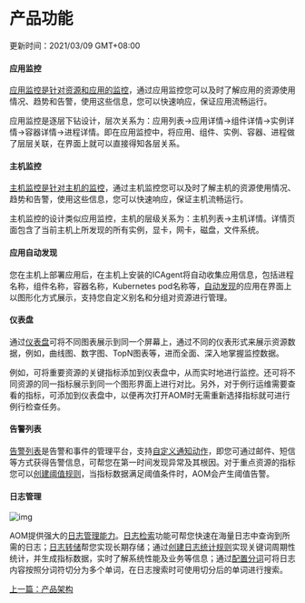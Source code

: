 # 产品功能

更新时间：2021/03/09 GMT+08:00

#### 应用监控

[应用监控是针对资源和应用的监控](https://support.huaweicloud.com/usermanual-aom/aom_02_0049.html)，通过应用监控您可以及时了解应用的资源使用情况、趋势和告警，使用这些信息，您可以快速响应，保证应用流畅运行。

应用监控是逐层下钻设计，层次关系为：应用列表->应用详情->组件详情->实例详情->容器详情->进程详情。即在应用监控中，将应用、组件、实例、容器、进程做了层层关联，在界面上就可以直接得知各层关系。

#### 主机监控

[主机监控是针对主机的监控](https://support.huaweicloud.com/usermanual-aom/aom_02_0008.html)，通过主机监控您可以及时了解主机的资源使用情况、趋势和告警，使用这些信息，您可以快速响应，保证主机流畅运行。

主机监控的设计类似应用监控，主机的层级关系为：主机列表->主机详情。详情页面包含了当前主机上所发现的所有实例，显卡，网卡，磁盘，文件系统。

#### 应用自动发现

您在主机上部署应用后，在主机上安装的ICAgent将自动收集应用信息，包括进程名称，组件名称，容器名称，Kubernetes pod名称等，[自动发现](https://support.huaweicloud.com/usermanual-aom/aom_02_0023.html#aom_02_0023__section938317591962)的应用在界面上以图形化方式展示，支持您自定义别名和分组对资源进行管理。

#### 仪表盘  

通过[仪表盘](https://support.huaweicloud.com/usermanual-aom/aom_02_0003.html)可将不同图表展示到同一个屏幕上，通过不同的仪表形式来展示资源数据，例如，曲线图、数字图、TopN图表等，进而全面、深入地掌握监控数据。

例如，可将重要资源的关键指标添加到仪表盘中，从而实时地进行监控。还可将不同资源的同一指标展示到同一个图形界面上进行对比。另外，对于例行运维需要查看的指标，可添加到仪表盘中，以便再次打开AOM时无需重新选择指标就可进行例行检查任务。

#### 告警列表

[告警列表](https://support.huaweicloud.com/usermanual-aom/aom_02_00100.html)是告警和事件的管理平台，支持[自定义通知动作](https://support.huaweicloud.com/usermanual-aom/aom_02_0038.html)，即您可通过邮件、短信等方式获得告警信息，可帮您在第一时间发现异常及其根因。对于重点资源的指标您可以[创建阈值规则](https://support.huaweicloud.com/usermanual-aom/aom_02_0035.html)，当指标数据满足阈值条件时，AOM会产生阈值告警。

#### 日志管理

![img](https://support.huaweicloud.com/productdesc-aom/zh-cn_image_0270728543.png)

AOM提供强大的[日志管理能力](https://support.huaweicloud.com/usermanual-aom/aom_02_0054.html)。[日志检索](https://support.huaweicloud.com/usermanual-aom/aom_02_0009.html)功能可帮您快速在海量日志中查询到所需的日志；[日志转储](https://support.huaweicloud.com/usermanual-aom/aom_02_0080.html)帮您实现长期存储；通过[创建日志统计规则](https://support.huaweicloud.com/usermanual-aom/aom_02_0081.html)实现关键词周期性统计，并生成指标数据，实时了解系统性能及业务等信息；通过[配置分词](https://support.huaweicloud.com/usermanual-aom/aom_02_0082.html)可将日志内容按照分词符切分为多个单词，在日志搜索时可使用切分后的单词进行搜索。

[上一篇：产品架构](https://support.huaweicloud.com/productdesc-aom/aom_06_0013.html)